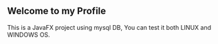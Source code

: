 Welcome to my Profile
---------------------

This is a JavaFX project using mysql DB, You can test it both LINUX and WINDOWS OS.
